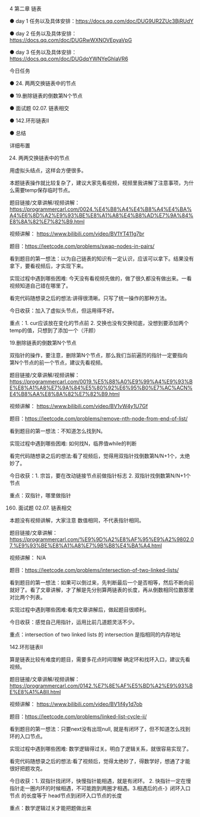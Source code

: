 4 第二章 链表

● day 1 任务以及具体安排：https://docs.qq.com/doc/DUG9UR2ZUc3BjRUdY 

● day 2 任务以及具体安排：https://docs.qq.com/doc/DUGRwWXNOVEpyaVpG 

● day 3 任务以及具体安排：https://docs.qq.com/doc/DUGdqYWNYeGhlaVR6

 
今日任务 

● 24. 两两交换链表中的节点 

● 19.删除链表的倒数第N个节点

● 面试题 02.07. 链表相交 

● 142.环形链表II 

● 总结

 详细布置 

 24. 两两交换链表中的节点 

用虚拟头结点，这样会方便很多。 

本题链表操作就比较复杂了，建议大家先看视频，视频里我讲解了注意事项，为什么需要temp保存临时节点。

题目链接/文章讲解/视频讲解： https://programmercarl.com/0024.%E4%B8%A4%E4%B8%A4%E4%BA%A4%E6%8D%A2%E9%93%BE%E8%A1%A8%E4%B8%AD%E7%9A%84%E8%8A%82%E7%82%B9.html

视频讲解： https://www.bilibili.com/video/BV1YT411g7br

题目：https://leetcode.com/problems/swap-nodes-in-pairs/

看到题目的第一想法：以为自己链表的知识有一定认识，应该可以拿下。结果没有拿下，要看视频后，才实现下来。

实现过程中遇到哪些困难: 今天没有看视频先做的，做了很久都没有做出来。一看视频知道自己错在哪里了。

看完代码随想录之后的想法:讲得很清晰。只写了统一操作的那种方法。

今日收获：加入了虚拟头节点，但运用得不好。

重点：1. cur应该放在变化的节点前 2. 交换也没有交换彻底，没想到要添加两个temp的值，只想到了添加一个（汗颜）

 19.删除链表的倒数第N个节点  

双指针的操作，要注意，删除第N个节点，那么我们当前遍历的指针一定要指向 第N个节点的前一个节点，建议先看视频。

题目链接/文章讲解/视频讲解：https://programmercarl.com/0019.%E5%88%A0%E9%99%A4%E9%93%BE%E8%A1%A8%E7%9A%84%E5%80%92%E6%95%B0%E7%AC%ACN%E4%B8%AA%E8%8A%82%E7%82%B9.html

视频讲解： https://www.bilibili.com/video/BV1vW4y1U7Gf

题目：https://leetcode.com/problems/remove-nth-node-from-end-of-list/

看到题目的第一想法：不知道怎么找到N。

实现过程中遇到哪些困难: 如何找N，临界值while的判断

看完代码随想录之后的想法:看了视频后，觉得用双指针找倒数第N/N+1个，太绝妙了。

今日收获：1. 宗旨，要在改动链接节点前做指针标志 2. 双指针找倒数第N/N+1个节点

重点：双指针，哪里做指针
 

160. 面试题 02.07. 链表相交  

本题没有视频讲解，大家注意 数值相同，不代表指针相同。

题目链接/文章讲解：https://programmercarl.com/%E9%9D%A2%E8%AF%95%E9%A2%9802.07.%E9%93%BE%E8%A1%A8%E7%9B%B8%E4%BA%A4.html

视频讲解： N/A

题目：https://leetcode.com/problems/intersection-of-two-linked-lists/

看到题目的第一想法：如果可以倒过来，先判断最后一个是否相等，然后不断向前就好了。看了文章讲解，才了解是先分别算两链表的长度，再从倒数相同位数那里对比两个列表。

实现过程中遇到哪些困难:看完文章讲解后，做起题目很顺利。

今日收获：感觉自己用指针，运用比前几道题灵活不少。

重点：intersection of two linked lists 的 intersection 是指相同的内存地址


 142.环形链表II  

算是链表比较有难度的题目，需要多花点时间理解 确定环和找环入口，建议先看视频。

题目链接/文章讲解/视频讲解：https://programmercarl.com/0142.%E7%8E%AF%E5%BD%A2%E9%93%BE%E8%A1%A8II.html

视频讲解： https://www.bilibili.com/video/BV1if4y1d7ob

题目：https://leetcode.com/problems/linked-list-cycle-ii/

看到题目的第一想法：只要next没有出现null, 就是有闭环了，但不知道怎么找到环的入口节点。

实现过程中遇到哪些困难: 数学逻辑得过关。明白了逻辑关系，就很容易实现了。

看完代码随想录之后的想法:看了视频后，觉得太绝妙了，得数学好，想通了才能很好把题攻克。

今日收获：1. 双指针找闭环，快慢指针能相遇，就是有闭环。 2. 快指针一定在慢指针走一圈内环的时候相遇，不可能跑到两圈才相遇。3.相遇后的点-》闭环入口节点 的长度等于 head节点到闭环入口节点的长度

重点：数学逻辑过关才能把题做出来
